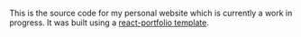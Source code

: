 This is the source code for my personal website which is currently a work in progress. 
It was built using a [react-portfolio template](https://github.com/react-portfolio/react-portfolio).